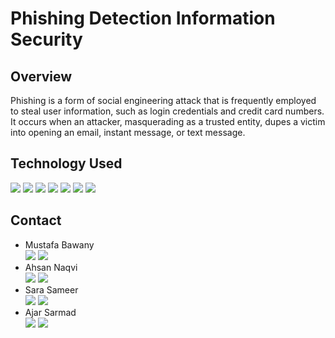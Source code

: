 # Phishing Detection Information Security

## Overview

Phishing is a form of social engineering attack that is frequently employed to steal user information, such as login credentials and credit card numbers. It occurs when an attacker, masquerading as a trusted
entity, dupes a victim into opening an email, instant message, or text message.



## Technology Used

<div>
    <img name = "HTML" src = "https://img.shields.io/badge/html5-%23E34F26.svg?style=for-the-badge&logo=html5&logoColor=white">
    <img name = "Excel" src = "https://img.shields.io/badge/MS-EXCEL-green">
    <img name = "Bootstrap" src = "https://img.shields.io/badge/bootstrap-%23563D7C.svg?style=for-the-badge&logo=bootstrap&logoColor=white">
    <img name = "CSharp" src = "https://img.shields.io/badge/c%23-%23239120.svg?style=for-the-badge&logo=c-sharp&logoColor=white">
    <img name = "NET" src = "https://img.shields.io/badge/.NET-5C2D91?style=for-the-badge&logo=.net&logoColor=white">
    <img name = "SQL" src = "https://img.shields.io/badge/mysql-%2300f.svg?style=for-the-badge&logo=mysql&logoColor=white">
    <img name = "Azure" src = "https://img.shields.io/badge/azure-%230072C6.svg?style=for-the-badge&logo=microsoftazure&logoColor=white">
</div>

## Contact
<ul>
  <li>Mustafa Bawany</li>
    <a href="mailto:mustafabawany204@gmail.com"><img name = "Gmail" src = "https://img.shields.io/badge/Gmail-D14836?style=for-the-badge&logo=gmail&logoColor=white"></a>
    <a href="https://pk.linkedin.com/in/mustafabawany"><img name = "LinkedIn" src = "https://img.shields.io/badge/linkedin-%230077B5.svg?style=for-the-badge&logo=linkedin&logoColor=white"></a>
  <li>Ahsan Naqvi</li>
  <a href="mailto:syedahsanwork127@gmail.com"><img name = "Gmail" src = "https://img.shields.io/badge/Gmail-D14836?style=for-the-badge&logo=gmail&logoColor=white"></a>
    <a href="https://www.linkedin.com/in/ahsannaqvii/"><img name = "LinkedIn" src = "https://img.shields.io/badge/linkedin-%230077B5.svg?style=for-the-badge&logo=linkedin&logoColor=white"></a>
  <li>Sara Sameer</li>
  <a href="mailto:sarasameer991@gmail.com"><img name = "Gmail" src = "https://img.shields.io/badge/Gmail-D14836?style=for-the-badge&logo=gmail&logoColor=white"></a>
    <a href="https://www.linkedin.com/in/sara-sameer-/"><img name = "LinkedIn" src = "https://img.shields.io/badge/linkedin-%230077B5.svg?style=for-the-badge&logo=linkedin&logoColor=white"></a>
    <li>Ajar Sarmad</li>
    <a href="mailto:k191440@nu.edu.pk"><img name = "Gmail" src = "https://img.shields.io/badge/Gmail-D14836?style=for-the-badge&logo=gmail&logoColor=white"></a>
    <a href="https://www.linkedin.com/in/ajar-sarmad-941305184/"><img name = "LinkedIn" src = "https://img.shields.io/badge/linkedin-%230077B5.svg?style=for-the-badge&logo=linkedin&logoColor=white"></a>
</ul>

